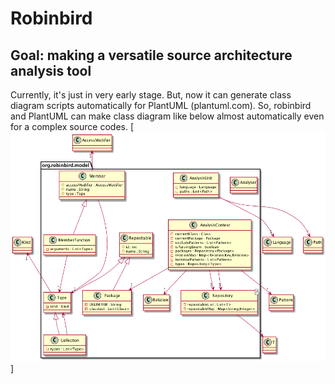 Robinbird
==========

## Goal: making a versatile source architecture analysis tool
Currently, it's just in very early stage. But, now it can generate class diagram scripts automatically for PlantUML (plantuml.com). So, robinbird and PlantUML can make class diagram like below almost automatically even for a complex source codes.
[![Class diagram sample](/sample.png)]
 
